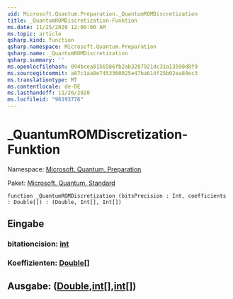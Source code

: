 ```yaml
---
uid: Microsoft.Quantum.Preparation._QuantumROMDiscretization
title: _QuantumROMDiscretization-Funktion
ms.date: 11/25/2020 12:00:00 AM
ms.topic: article
qsharp.kind: function
qsharp.namespace: Microsoft.Quantum.Preparation
qsharp.name: _QuantumROMDiscretization
qsharp.summary: ''
ms.openlocfilehash: 094bcea0156586fb2ab3287921dc31a13590d8f9
ms.sourcegitcommit: a87c1aa8e7453360025e47ba614f25b02ea84ec3
ms.translationtype: MT
ms.contentlocale: de-DE
ms.lasthandoff: 11/26/2020
ms.locfileid: "96193776"
---
```

# <a name="_quantumromdiscretization-function"></a>_QuantumROMDiscretization-Funktion

Namespace: [Microsoft. Quantum. Preparation](xref:Microsoft.Quantum.Preparation)

Paket: [Microsoft. Quantum. Standard](https://nuget.org/packages/Microsoft.Quantum.Standard)




```qsharp
function _QuantumROMDiscretization (bitsPrecision : Int, coefficients : Double[]) : (Double, Int[], Int[])
```


## <a name="input"></a>Eingabe

### <a name="bitsprecision--int"></a>bitationcision: [int](xref:microsoft.quantum.lang-ref.int)




### <a name="coefficients--double"></a>Koeffizienten: [Double](xref:microsoft.quantum.lang-ref.double)[]





## <a name="output--doubleintint"></a>Ausgabe: ([Double](xref:microsoft.quantum.lang-ref.double),[int](xref:microsoft.quantum.lang-ref.int)[],[int](xref:microsoft.quantum.lang-ref.int)[])

